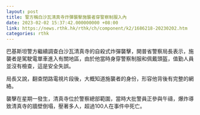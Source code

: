 ```yaml
---
layout: post
title: 警方稱白沙瓦清真寺炸彈襲擊施襲者穿警察制服入內
date: 2023-02-02 15:37:42.000000000 +08:00
link: https://news.rthk.hk/rthk/ch/component/k2/1686218-20230202.htm
categories: rthk
---
```


巴基斯坦警方繼續調查白沙瓦清真寺的自殺式炸彈襲擊，開普省警察局長表示，施襲者是駕駛電單車進入有關地區，由於他當時身穿警察制服和佩戴頭盔，值勤人員並沒有檢查，這是安全失誤。

局長又說，翻查閉路電視片段後，大概知道施襲者的身份，形容他背後有完整的網絡。

襲擊在星期一發生，清真寺位於警察總部範圍，當時大批警員正參與午禱，爆炸導致清真寺的牆壁倒塌，壓著多人，超過100人在事件中死亡。
